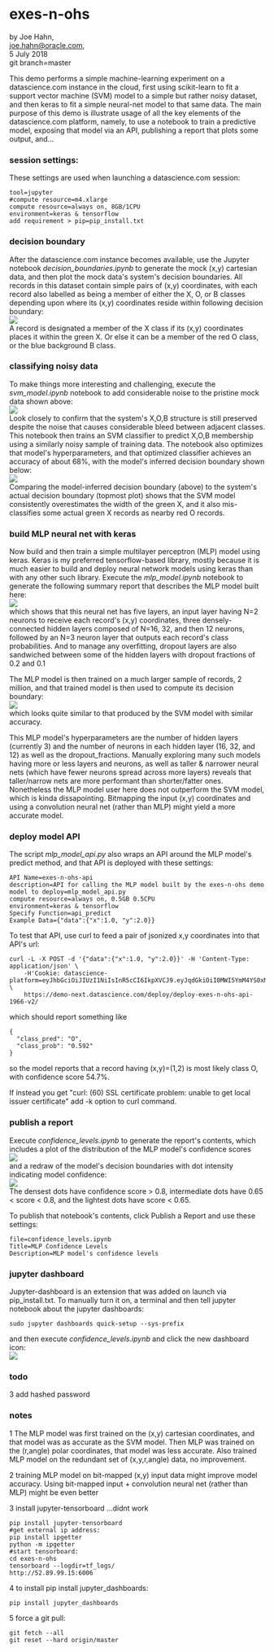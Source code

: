 # exes-n-ohs

by Joe Hahn,<br />
joe.hahn@oracle.com,<br />
5 July 2018<br />
git branch=master

This demo performs a simple machine-learning experiment on a datascience.com instance 
in the cloud, first using scikit-learn to fit a support vector machine (SVM) model
to a simple but rather noisy dataset, and then keras to fit a simple neural-net model
to that same data. The main purpose of this demo is illustrate usage of all the
key elements of the datascience.com platform, namely, to use a notebook to train a predictive
model, exposing that model via an API, publishing a report that plots some output, and...

### session settings:

These settings are used when launching a datascience.com session:

    tool=jupyter
    #compute resource=m4.xlarge
    compute resource=always on, 8GB/1CPU
    environment=keras & tensorflow
    add requirement > pip=pip_install.txt


### decision boundary

After the datascience.com instance becomes available, use the Jupyter notebook _decision_boundaries.ipynb_
to generate the mock (x,y) cartesian data, and then plot the mock data's system's decision boundaries.
All records in this dataset contain simple pairs of (x,y) coordinates, with each record
also labelled as being a member of either the X, O, or B classes depending
upon where its (x,y) coordinates reside within following decision boundary:<br />
![](figs/decision_boundary.png)<br />
A record is designated a member of the X class if its (x,y) coordinates
places it within the green X. Or else it can be a member of the
red O class, or the blue background B class. 

### classifying noisy data

To make things more interesting and challenging, execute the _svm_model.ipynb_ notebook
to add considerable noise to the pristine mock data shown above:<br />
![](figs/training_data.png)<br />
Look closely to confirm
that the system's X,O,B structure is still preserved despite the noise that
causes considerable bleed between adjacent classes. 
This notebook then trains an SVM classifier to predict
X,O,B membership using a similarly noisy sample of training data. The notebook
also optimizes that model's hyperparameters, and that optimized classifier achieves
an accuracy of about 68%, with the model's inferred decision boundary shown below:<br />
![](figs/svm_decision_boundary.png)<br />
Comparing the model-inferred decision boundary (above) to the system's actual decision
boundary (topmost plot) shows that the SVM model consistently overestimates the width
of the green X, and it also mis-classifies some actual green X records as nearby red O records.

### build MLP neural net with keras

Now build and then train a simple multilayer perceptron (MLP) model using
keras. Keras is my preferred tensorflow-based library, mostly because it is much
easier to build and deploy neural network models using keras than with any
other such library. Execute the _mlp_model.ipynb_ notebook to generate
the following summary report that describes the MLP model built here:<br />
![](figs/mlp_summary.png)<br />
which shows that this neural net has five layers, an input layer having N=2 neurons
to receive each record's (x,y) coordinates, three densely-connected
hidden layers composed of N=16, 32, and then 12 neurons,
followed by an N=3 neuron layer that outputs
each record's class probabilities. And to manage any overfitting, dropout
layers are also sandwiched between some of the hidden layers with
dropout fractions of 0.2 and 0.1

The MLP model is then trained on a much larger sample of records, 2 million,
and that trained  model is then used to compute its decision boundary:<br />
![](figs/mlp_decision_boundary.png)<br />
which looks quite similar to that produced by the SVM model with similar
accuracy.

This MLP model's hyperparameters are the number of hidden layers (currently 3) and
the number of neurons in each hidden layer (16, 32, and 12) as well as the dropout_fractions.
Manually exploring many such models having more or less layers and neurons, as well as
taller & narrower neural nets (which have fewer neurons spread across more layers)
reveals that taller/narrow nets are more performant than shorter/fatter ones.
Nonetheless the MLP model user here does not outperform the SVM model, which is kinda dissapointing.
Bitmapping the input (x,y) coordinates and using a convolution neural net (rather than MLP)
might yield a more accurate model.


### deploy model API

The script _mlp_model_api.py_ also wraps an API around the MLP model's predict method,
and that API is deployed with these settings:

    API Name=exes-n-ohs-api
    description=API for calling the MLP model built by the exes-n-ohs demo
    model to deploy=mlp_model_api.py
    compute resource=always on, 0.5GB 0.5CPU
    environment=keras & tensorflow
    Specify Function=api_predict
    Example Data={"data":{"x":1.0, "y":2.0}}

To test that API, use curl to feed a pair of jsonized x,y coordinates into that API's url:

    curl -L -X POST -d '{"data":{"x":1.0, "y":2.0}}' -H 'Content-Type: application/json' \
        -H'Cookie: datascience-platform=eyJhbGciOiJIUzI1NiIsInR5cCI6IkpXVCJ9.eyJqdGkiOiI0MWI5YmM4YS0xMmI0LTRiOTgtYTNmNy00NzcxYmJhZGIyMzEiLCJzZXJ2aWNlTmFtZSI6ImRlcGxveS1leGVzLW4tb2hzLWFwaS0xOTY2LXYyIiwiaWF0IjoxNTMxNTA2NzAyfQ.4fEiEYjBFHj9MxeW5SyYMg9FQrp9glvN8D6GAh9rrco' \
        https://demo-next.datascience.com/deploy/deploy-exes-n-ohs-api-1966-v2/

which should report something like

    {
      "class_pred": "O", 
      "class_prob": "0.592"
    }

so the model reports that a record having (x,y)=(1,2) is most likely class O, with confidence score 54.7%.

If instead you get "curl: (60) SSL certificate problem: unable to get local issuer certificate"
add -k option to curl command.


### publish a report

Execute _confidence_levels.ipynb_ to generate the report's contents, which includes a plot of the distribution of
the MLP model's confidence scores<br />
![](figs/mlp_confidence_scores.png)<br />
and a redraw of the model's decision boundaries with dot intensity indicating model confidence:<br />
![](figs/mlp_confidence_boundary.png)<br />
The densest dots have confidence score > 0.8, intermediate dots have 0.65 < score < 0.8,
and the lightest dots have score < 0.65.

To publish that notebook's contents, click Publish a Report and use these settings:

    file=confidence_levels.ipynb
    Title=MLP Confidence Levels
    Description=MLP model's confidence levels
    

### jupyter dashboard

Jupyter-dashboard is an extension that was added on launch via pip_install.txt. To manually
turn it on, a terminal and then tell jupyter notebook about the jupyter dashboards:

    sudo jupyter dashboards quick-setup --sys-prefix

and then execute _confidence_levels.ipynb_ and click the new dashboard icon:<br />
![](figs/dashboard.png)<br />

### todo

3 add hashed password


### notes

1 The MLP model was first trained on the (x,y) cartesian coordinates, and that model
was as accurate as the SVM model. Then MLP was trained on the (r,angle) polar
coordinates, that model was less accurate. Also trained MLP model on  the redundant set of
(x,y,r,angle) data, no improvement.

2 training MLP model on bit-mapped (x,y) input data might improve model accuracy. 
Using bit-mapped input + convolution neural net (rather than MLP) might be even better

3 install jupyter-tensorboard ...didnt work

    pip install jupyter-tensorboard
    #get external ip address:
    pip install ipgetter
    python -m ipgetter 
    #start tensorboard:
    cd exes-n-ohs
    tensorboard --logdir=tf_logs/
    http://52.89.99.15:6006

4 to install pip install jupyter_dashboards:

    pip install jupyter_dashboards

5 force a git pull:

    git fetch --all
    git reset --hard origin/master



